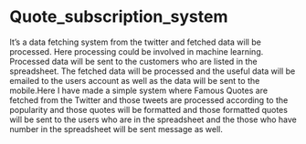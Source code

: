 # Quote_subscription_system
It’s a data fetching system from the twitter and fetched data will be processed. Here processing could be involved in machine learning. Processed data will be sent to the customers who are listed in the spreadsheet. The fetched data will be processed and the useful data will be emailed to the users account as well as the data will be sent to the mobile.Here I have made a simple system where Famous Quotes are fetched from the Twitter and those tweets are processed according to the popularity and those quotes will be formatted and those formatted quotes will be sent to the users who are in the spreadsheet and the those who have number in the spreadsheet will be sent message as well. 
